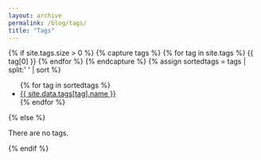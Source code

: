 ```yaml
---
layout: archive
permalink: /blog/tags/
title: "Tags"
---
```

{% if site.tags.size > 0 %}
	{% capture tags %}
		{% for tag in site.tags %}
			{{ tag[0] }}
		{% endfor %}
	{% endcapture %}
	{% assign sortedtags = tags | split:' ' | sort %}
	<ul>
		{% for tag in sortedtags %}
  			<li><a id = "{{ tag }}" class='t' href="{{ site.url }}/blog/tags/{{ tag }}">{{ site.data.tags[tag].name }}</a></li>
		{% endfor %}
	</ul>
{% else %}
<p class='notice-brown'>There are no tags.</p>
{% endif %}

<style>
	{% assign tagcolor = site.data.tags[tag].color %}
	{% for tag in sortedtags %}
		{% if tag.color %}
			#{{ tag }}{
				border-bottom-color:#{{ tagcolor }};
				box-shadow:inset 0 -3px 0 #{{ tagcolor }};
			}
			#{{ tag }}:hover, #{{ tag }}:active{
				background:#{{ tagcolor }};
			}
   	{% endif %}
	{% endfor %}
</style>